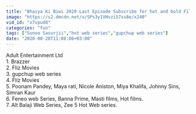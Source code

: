 ```yaml
---
title: "Bhaiya Ki Biwi 2020 Last Episode Subscribe for hot and bold Films and Movies Kooku Web Series Originals"
image: "https://s2.dmcdn.net/v/SPs3y1VHvzi57ss8e/x240"
vid_id: "x7vpud8"
categories: "fun"
tags: ["Sunoo Sasurjii","hot web series","gupchup web series"]
date: "2020-08-28T11:08:06+03:00"
---
```

Adult Entertainment Ltd   <br>1. Brazzer  <br>2. Fliz Movies  <br>3. gupchup web series  <br>4. Fliz Movies  <br>5. Poonam Pandey, Maya rati, Nicole Aniston, Miya Khalifa, Johnny Sins, Simran Kaur  <br>6. Feneo web Series, Banna Prime, Masti films, Hot films.  <br>7. Alt Balaji Web Series, Zee 5 Hot Web series.
